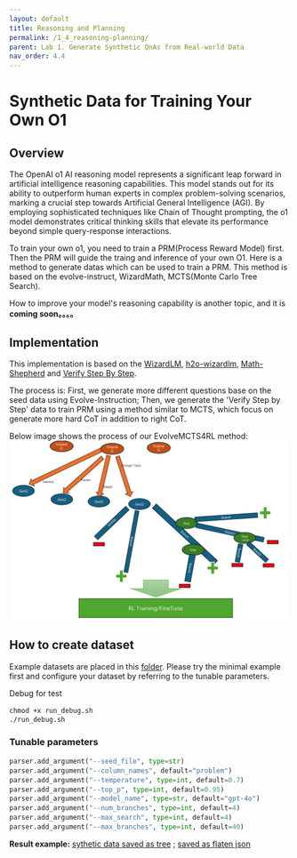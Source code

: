 ```yaml
---
layout: default
title: Reasoning and Planning
permalink: /1_4_reasoning-planning/
parent: Lab 1. Generate Synthetic QnAs from Real-world Data
nav_order: 4.4
---
```


# Synthetic Data for Training Your Own O1

## Overview
The OpenAI o1 AI reasoning model represents a significant leap forward in artificial intelligence reasoning capabilities. This model stands out for its ability to outperform human experts in complex problem-solving scenarios, marking a crucial step towards Artificial General Intelligence (AGI). By employing sophisticated techniques like Chain of Thought prompting, the o1 model demonstrates critical thinking skills that elevate its performance beyond simple query-response interactions.

To train your own o1, you need to train a PRM(Process Reward Model) first. Then the PRM will guide the traing and inference of your own O1. Here is a method to generate datas which can be used to train a PRM. This method is based on the evolve-instruct, WizardMath, MCTS(Monte Carlo Tree Search).

How to improve your model's reasoning capability is another topic, and it is **coming soon。。。。**

## Implementation
This implementation is based on the [WizardLM](https://arxiv.org/abs/2304.12244), [h2o-wizardlm](https://github.com/h2oai/h2o-wizardlm), [Math-Shepherd](https://arxiv.org/abs/2312.08935) and [Verify Step By Step](https://arxiv.org/abs/2305.20050).

The process is: First, we generate more different questions base on the seed data using Evolve-Instruction; Then, we generate the 'Verify Step by Step' data to train PRM using a method similar to MCTS, which focus on generate more hard CoT in addition to right CoT.

Below image shows the process of our EvolveMCTS4RL method:
![EvolveMCTS4RL](./evolveMCTS4RL.png)

## How to create dataset
Example datasets are placed in this [folder](./samples). Please try the minimal example first and configure your dataset by referring to the tunable parameters.

Debug for test
```shell
chmod +x run_debug.sh
./run_debug.sh
```
### Tunable parameters
```python
parser.add_argument("--seed_file", type=str)
parser.add_argument("--column_names", default="problem")
parser.add_argument("--temperature", type=int, default=0.7)
parser.add_argument("--top_p", type=int, default=0.95)
parser.add_argument("--model_name", type=str, default="gpt-4o")
parser.add_argument("--num_branches", type=int, default=4)
parser.add_argument("--max_search", type=int, default=4)
parser.add_argument("--max_branches", type=int, default=40)
```

**Result example:**
[sythetic data saved as tree](./samples/math_500_tst.da85.json) ; [saved as flaten json](./samples/math_500_tst.564f.json)